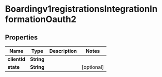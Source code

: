 
# Boardingv1registrationsIntegrationInformationOauth2

## Properties
Name | Type | Description | Notes
------------ | ------------- | ------------- | -------------
**clientId** | **String** |  | 
**state** | **String** |  |  [optional]




